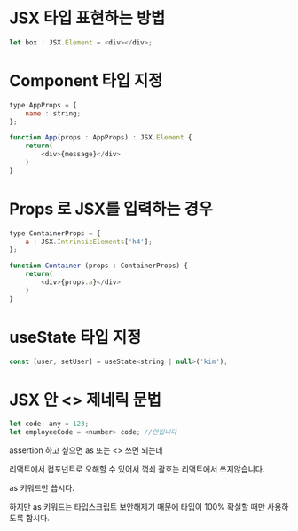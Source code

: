 
# JSX 타입 표현하는 방법

```js
let box : JSX.Element = <div></div>;
```


# Component 타입 지정

```js
type AppProps = {
	name : string;
};

function App(props : AppProps) : JSX.Element {
	return(
		<div>{message}</div>
	)
}
```
# Props 로 JSX를 입력하는 경우

```js
type ContainerProps = {
	a : JSX.IntrinsicElements['h4'];
};

function Container (props : ContainerProps) {
	return(
		<div>{props.a}</div>
	)
}
```

# useState 타입 지정

```js
const [user, setUser] = useState<string | null>('kim');
```


# JSX 안 <> 제네릭 문법

```js
let code: any = 123;
let employeeCode = <number> code; //안됩니다
```

assertion 하고 싶으면 as 또는 <> 쓰면 되는데

리액트에서 컴포넌트로 오해할 수 있어서 꺾쇠 괄호는 리액트에서 쓰지않습니다.

as 키워드만 씁시다.

하지만 as 키워드는 타입스크립트 보안해제기 때문에 타입이 100% 확실할 때만 사용하도록 합시다.


